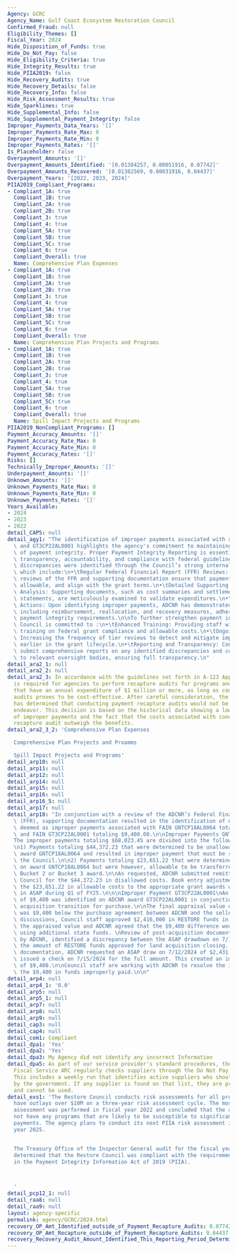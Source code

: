 ```yaml
---
Agency: GCRC
Agency_Name: Gulf Coast Ecosystem Restoration Council
Confirmed_Fraud: null
Eligibility_Themes: []
Fiscal_Year: 2024
Hide_Disposition_of_Funds: true
Hide_Do_Not_Pay: false
Hide_Eligibility_Criteria: true
Hide_Integrity_Results: true
Hide_PIIA2019: false
Hide_Recovery_Audits: true
Hide_Recovery_Details: false
Hide_Recovery_Info: false
Hide_Risk_Assessment_Results: true
Hide_Sparklines: true
Hide_Supplemental_Info: false
Hide_Supplemental_Payment_Integrity: false
Improper_Payments_Data_Years: '[]'
Improper_Payments_Rate_Max: 0
Improper_Payments_Rate_Min: 0
Improper_Payments_Rates: '[]'
Is_Placeholder: false
Overpayment_Amounts: '[]'
Overpayment_Amounts_Identified: '[0.01384257, 0.00051916, 0.07742]'
Overpayment_Amounts_Recovered: '[0.01382569, 0.00031916, 0.04437]'
Overpayment_Years: '[2022, 2023, 2024]'
PIIA2019_Compliant_Programs:
- Compliant_1A: true
  Compliant_1B: true
  Compliant_2A: true
  Compliant_2B: true
  Compliant_3: true
  Compliant_4: true
  Compliant_5A: true
  Compliant_5B: true
  Compliant_5C: true
  Compliant_6: true
  Compliant_Overall: true
  Name: Comprehensive Plan Expenses
- Compliant_1A: true
  Compliant_1B: true
  Compliant_2A: true
  Compliant_2B: true
  Compliant_3: true
  Compliant_4: true
  Compliant_5A: true
  Compliant_5B: true
  Compliant_5C: true
  Compliant_6: true
  Compliant_Overall: true
  Name: Comprehensive Plan Projects and Programs
- Compliant_1A: true
  Compliant_1B: true
  Compliant_2A: true
  Compliant_2B: true
  Compliant_3: true
  Compliant_4: true
  Compliant_5A: true
  Compliant_5B: true
  Compliant_5C: true
  Compliant_6: true
  Compliant_Overall: true
  Name: Spill Impact Projects and Programs
PIIA2019_NonCompliant_Programs: []
Payment_Accuracy_Amounts: '[]'
Payment_Accuracy_Rate_Max: 0
Payment_Accuracy_Rate_Min: 0
Payment_Accuracy_Rates: '[]'
Risks: []
Technically_Improper_Amounts: '[]'
Underpayment_Amounts: '[]'
Unknown_Amounts: '[]'
Unknown_Payments_Rate_Max: 0
Unknown_Payments_Rate_Min: 0
Unknown_Payments_Rates: '[]'
Years_Available:
- 2024
- 2023
- 2022
detail_CAP5: null
detail_agy1: "The identification of improper payments associated with awards GNTCP18AL0064\
  \ and GT3CP22AL0001 highlights the agency's commitment to maintaining rigorous standards\
  \ of payment integrity. Proper Payment Integrity Reporting is essential to uphold\
  \ transparency, accountability, and compliance with federal guidelines.\n\nThese\
  \ discrepancies were identified through the Council’s strong internal control mechanisms,\
  \ which include:\n•\tRegular Federal Financial Report (FFR) Reviews: Comprehensive\
  \ reviews of the FFR and supporting documentation ensure that payments are accurate,\
  \ allowable, and align with the grant terms.\n•\tDetailed Supporting Documentation\
  \ Analysis: Supporting documents, such as cost summaries and settlement closing\
  \ statements, are meticulously examined to validate expenditures.\n•\tPrompt Corrective\
  \ Actions: Upon identifying improper payments, ADCNR has demonstrated a swift response,\
  \ including reimbursement, reallocation, and recovery measures, adhering to federal\
  \ payment integrity requirements.\n\nTo further strengthen payment integrity, the\
  \ Council is committed to :\n•\tEnhanced Training: Providing staff with additional\
  \ training on federal grant compliance and allowable costs.\n•\tOngoing Monitoring:\
  \ Increasing the frequency of tier reviews to detect and mitigate improper payments\
  \ earlier in the grant lifecycle.\n•\tReporting and Transparency: Continuing to\
  \ submit comprehensive reports on any identified discrepancies and corrective actions\
  \ to relevant oversight bodies, ensuring full transparency.\n"
detail_ara2_1: null
detail_ara2_2: null
detail_ara2_3: In accordance with the guidelines set forth in A-123 Appendix C, it
  is required for agencies to perform recapture audits for programs and activities
  that have an annual expenditure of $1 million or more, as long as conducting such
  audits proves to be cost-effective. After careful consideration, the Restore Council
  has determined that conducting payment recapture audits would not be a cost-effective
  endeavor. This decision is based on the historical data showing a low occurrence
  of improper payments and the fact that the costs associated with conducting a formal
  recapture audit outweigh the benefits.
detail_ara2_3_2: 'Comprehensive Plan Expenses

  Comprehensive Plan Projects and Proamms

  Spill Impact Projects and Programs'
detail_arp10: null
detail_arp11: null
detail_arp12: null
detail_arp14: null
detail_arp15: null
detail_arp16: null
detail_arp16_5: null
detail_arp17: null
detail_arp18: "In conjunction with a review of the ADCNR’s Federal Financial Report\
  \ (FFR), supporting documentation resulted in the identification of disallowed costs,\
  \ deemed as improper payments associated with FAIN GNTCP18AL0064 totaling $68,023.45,\
  \ and FAIN GT3CP22AL0001 totaling $9,400.00.\n\nImproper Payments GNTCP18AL0064\n\
  The improper payments totaling $68,023.45 are divided into the following two categories:\n\
  \n1) Payments totaling $44,372.23 that were determined to be unallowable costs on\
  \ award GNTCP18AL0064 and resulted in improper payment that must be reimbursed to\
  \ the Council.\n\n2) Payments totaling $23,651.22 that were determined to be unallowable\
  \ on award GNTCP18AL0064 but were however, allowable to be transferred to a different\
  \ Bucket 2 or Bucket 3 award.\n\nAs requested, ADCNR submitted remittance to the\
  \ Council for the $44,372.23 in disallowed costs. Book entry adjustments to transfer\
  \ the $23,651.22 in allowable costs to the appropriate grant awards will be conducted\
  \ in ASAP during Q1 of FY25.\n\n\nImproper Payment GT3CP22AL0001\nAn improper payment\
  \ of $9,400 was identified on ADCNR award GT3CP22AL0001 in conjunction with a land\
  \ acquisition transition for purchase.\n\nThe final appraisal value of $2,416,000\
  \ was $9,400 below the purchase agreement between ADCNR and the seller. During pre-acquisition\
  \ discussions, Council staff approved $2,416,000 in RESTORE funds in alignment with\
  \ the appraised value and ADCNR agreed that the $9,400 difference would be paid\
  \ using additional state funds. \nReview of post-acquisition documentation provided\
  \ by ADCNR, identified a discrepancy between the ASAP drawdown on 7/12/2024 and\
  \ the amount of RESTORE funds approved for land acquisition closing. Based on the\
  \ documentation, ADCNR requested an ASAP draw on 7/12/2024 of $2,431,583.52 and\
  \ issued a check on 7/15/2024 for the full amount. This created an improper payment\
  \ of $9,400.\n\nCouncil staff are working with ADCNR to resolve the issue and recover\
  \ the $9,400 in funds improperly paid.\n\n"
detail_arp4: null
detail_arp4_1: '0.0'
detail_arp5: null
detail_arp5_1: null
detail_arp7: null
detail_arp8: null
detail_arp9: null
detail_cap3: null
detail_cap4: null
detail_com1: Compliant
detail_dpa1: 'Yes'
detail_dpa2: 'Yes'
detail_dpa3: My Agency did not identify any incorrect Information
detail_dpa5: As part of our service provider's standard procedures, the Bureau of
  Fiscal Service ARC regularly checks suppliers through the Do Not Pay (DNP) portal.
  This includes a weekly run that identifies active suppliers who should not be paid
  by the government. If any supplier is found on that list, they are promptly deactivated
  and cannot be used.
detail_exs1: 'The Restore Council conducts risk assessments for all programs that
  have outlays over $10M on a three-year risk assessment cycle. The most recent risk
  assessment was performed in fiscal year 2022 and concluded that the agency does
  not have any programs that are likely to be susceptible to significant improper
  payments. The agency plans to conduct its next PIIA risk assessment in the fiscal
  year 2025.


  The Treasury Office of the Inspector General audit for the fiscal year 2023 has
  determined that the Restore Council was compliant with the requirements outlined
  in the Payment Integrity Information Act of 2019 (PIIA).



  '
detail_pcp12_1: null
detail_raa8: null
detail_raa9: null
layout: agency-specific
permalink: agency/GCRC/2024.html
recovery_OP_Amt_Identified_outside_of_Payment_Recapture_Audits: 0.07742
recovery_OP_Amt_Recapture_outside_of_Payment_Recapture_Audits: 0.04437
recovery_Recovery_Audit_Amount_Identified_This_Reporting_Period_Determined_Not_Collectable_Rate: 0.0
---
```

